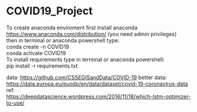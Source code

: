 # COVID19_Project
To create anaconda enviroment first install anaconda https://www.anaconda.com/distribution/ (you need admin privileges) <br/> 
then in terminal or anaconda powershell type:<br/>
conda create -n COVID19<br/>
conda activate COVID19<br/>
To install requirements type in terminal or anaconda powershell:<br/>
pip install -r requirements.txt<br/>

data: https://github.com/CSSEGISandData/COVID-19
better data: https://data.europa.eu/euodp/en/data/dataset/covid-19-coronavirus-data
ref: <br/> https://deepdatascience.wordpress.com/2016/11/18/which-lstm-optimizer-to-use/

